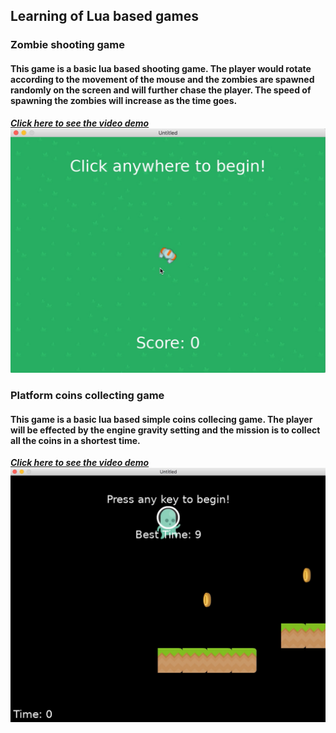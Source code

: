 ## Learning of Lua based games 
### Zombie shooting game
#### This game is a basic lua based shooting game. The player would rotate according to the movement of the mouse and the zombies are spawned randomly on the screen and will further chase the player. The speed of spawning the zombies will increase as the time goes.
[***Click here to see the video demo***](https://youtu.be/Vr-1Vuxb63A)
![](https://github.com/shenn034/hello-world/blob/master/zombie.jpg)


### Platform coins collecting game
#### This game is a basic lua based simple coins collecing game. The player will be effected by the engine gravity setting and the mission is to collect all the coins in a shortest time.
[***Click here to see the video demo***](https://youtu.be/if6H4prL8vw)
![](https://github.com/shenn034/hello-world/blob/master/platform.jpg)

